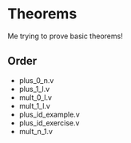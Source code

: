 # Theorems
Me trying to prove basic theorems!

## Order
* plus_0_n.v
* plus_1_l.v
* mult_0_l.v
* mult_1_l.v
* plus_id_example.v
* plus_id_exercise.v
* mult_n_1.v
